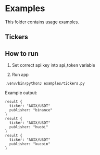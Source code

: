 # Examples

This folder contains usage examples.

## Tickers

## How to run

1. Set correct api key into api_token variable

2. Run app

```bash
.venv/bin/python3 examples/tickers.py
```

Example output:
```
result {
  ticker: "AGIX/USDT"
  publisher: "binance"
}
result {
  ticker: "AGIX/USDT"
  publisher: "huobi"
}
result {
  ticker: "AGIX/USDT"
  publisher: "kucoin"
}
```
